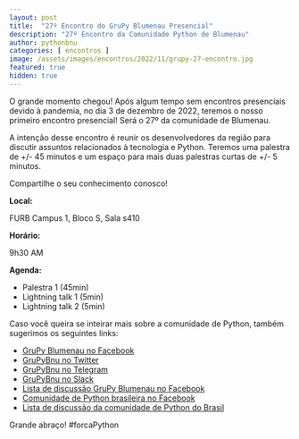 ```yaml
---
layout: post
title:  "27º Encontro do GruPy Blumenau Presencial"
description: "27º Encontro da Comunidade Python de Blumenau"
author: pythonbnu
categories: [ encontros ]
image: /assets/images/encontros/2022/11/grupy-27-encontro.jpg
featured: true
hidden: true
---
```


O grande momento chegou! Após algum tempo sem encontros presenciais devido à pandemia, no dia 3 de dezembro de 2022, teremos o nosso primeiro encontro presencial! Será o 27º da comunidade de Blumenau. 

A intenção desse encontro é reunir os desenvolvedores da região para discutir assuntos relacionados à tecnologia e Python. Teremos uma palestra de +/- 45 minutos e um espaço para mais duas palestras curtas de +/- 5 minutos.


Compartilhe o seu conhecimento conosco!

**Local:**

FURB Campus 1, Bloco S, Sala s410

**Horário:**

9h30 AM


**Agenda:**

- Palestra 1 (45min)
- Lightning talk 1 (5min)
- Lightning talk 2 (5min)

Caso você queira se inteirar mais sobre a comunidade de Python, também sugerimos os seguintes links:

<ul>
    <li><a href="https://www.facebook.com/pythonbnu/">GruPy Blumenau no Facebook</a></li>
    <li><a href="https://twitter.com/pythonbnu">GruPyBnu no Twitter</a></li>
    <li><a href="https://telegram.me/GruPyBnu">GruPyBnu no Telegram</a></li>
    <li><a href="https://hackerspaceblumenau.slack.com/messages/C6U70HXK4">GruPyBnu no Slack</a></li>
    <li><a href="https://www.facebook.com/groups/185266825299444/">Lista de discussão GruPy Blumenau no Facebook</a></li>
    <li><a href="https://www.facebook.com/groups/python.brasil/">Comunidade de Python brasileira no Facebook</a></li>
    <li><a href="https://groups.google.com/forum/#!forum/python-brasil">Lista de discussão da comunidade de Python do Brasil</a></li>
</ul>

Grande abraço!
#forcaPython
